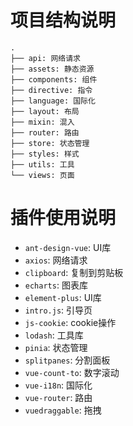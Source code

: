 # 项目结构说明
```
.
├── api: 网络请求
├── assets: 静态资源
├── components: 组件
├── directive: 指令
├── language: 国际化
├── layout: 布局
├── mixin: 混入
├── router: 路由
├── store: 状态管理
├── styles: 样式
├── utils: 工具
└── views: 页面
```
# 插件使用说明
+ `ant-design-vue`: UI库
+ `axios`: 网络请求
+ `clipboard`: 复制到剪贴板
+ `echarts`: 图表库
+ `element-plus`: UI库
+ `intro.js`: 引导页
+ `js-cookie`: cookie操作
+ `lodash`: 工具库
+ `pinia`: 状态管理
+ `splitpanes`: 分割面板
+ `vue-count-to`: 数字滚动
+ `vue-i18n`: 国际化
+ `vue-router`: 路由
+ `vuedraggable`: 拖拽
